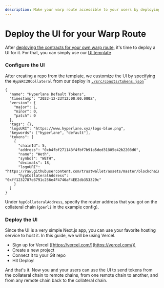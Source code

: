 ```yaml
---
description: Make your warp route accessible to your users by deploying the reference UI
---
```


# Deploy the UI for your Warp Route

After [deploying the contracts for your own warp route](deploy-your-own-warp-route.md), it's time to deploy a UI for it. For that, you can simply use our [UI template](https://github.com/hyperlane-xyz/hyperlane-warp-ui-template)

### Configure the UI

After creating a repo from the template, we customize the UI by specifying the `HypERC20Collateral` from our deploy in [`./src/consts/tokens.json`](https://github.com/hyperlane-xyz/hyperlane-warp-ui-template/blob/main/src/consts/tokens.json)``

```
{
  "name": "Hyperlane Default Tokens",
  "timestamp": "2022-12-23T12:00:00.000Z",
  "version": {
    "major": 1,
    "minor": 0,
    "patch": 0
  },
  "tags": {},
  "logoURI": "https://www.hyperlane.xyz/logo-blue.png",
  "keywords": ["hyperlane", "default"],
  "tokens": [
    {
      "chainId": 5,
      "address": "0xb4fbf271143f4fbf7b91a5ded31805e42b2208d6",
      "name": "Weth",
      "symbol": "WETH",
      "decimals": 18,
      "logoURI": "https://raw.githubusercontent.com/trustwallet/assets/master/blockchains/ethereum/assets/0xC02aaA39b223FE8D0A0e5C4F27eAD9083C756Cc2/logo.png",
      "hypCollateralAddress": "0xff1232787e3791c256e4F4746aF4EE2db353329c"
    }
  ]
}
```

Under `hypCollateralAddress`, specify the router address that you got on the collateral chain (`goerli` in the example config).

### Deploy the UI

Since the UI is a very simple Next.js app, you can use your favorite hosting service to host it. In this guide, we will be using Vercel.

* Sign up for Vercel ([https://vercel.com/](https://vercel.com/))
* Create a new project
* Connect it to your Git repo
* Hit Deploy!

And that's it. Now you and your users can use the UI to send tokens from the collateral chain to remote chains, from one remote chain to another, and from any remote chain back to the collateral chain.

